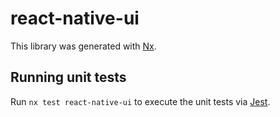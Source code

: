 # react-native-ui

This library was generated with [Nx](https://nx.dev).

## Running unit tests

Run `nx test react-native-ui` to execute the unit tests via [Jest](https://jestjs.io).
